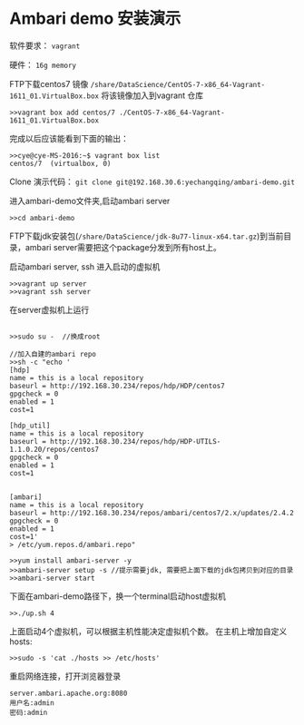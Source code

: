 # Ambari demo 安装演示

软件要求： `vagrant`

硬件： `16g memory`

FTP下载centos7 镜像  `/share/DataScience/CentOS-7-x86_64-Vagrant-1611_01.VirtualBox.box`
将该镜像加入到vagrant 仓库

```
>>vagrant box add centos/7 ./CentOS-7-x86_64-Vagrant-1611_01.VirtualBox.box
```

完成以后应该能看到下面的输出：
```
>>cye@cye-MS-2016:~$ vagrant box list
centos/7  (virtualbox, 0)
```

Clone 演示代码： `git clone git@192.168.30.6:yechangqing/ambari-demo.git`

进入ambari-demo文件夹,启动ambari server
```
>>cd ambari-demo
```
FTP下载jdk安装包(`/share/DataScience/jdk-8u77-linux-x64.tar.gz`)到当前目录，ambari server需要把这个package分发到所有host上。

启动ambari server, ssh 进入启动的虚拟机 
```
>>vagrant up server
>>vagrant ssh server
```

在server虚拟机上运行
```

>>sudo su -  //换成root

//加入自建的ambari repo
>>sh -c "echo ' 
[hdp] 
name = this is a local repository 
baseurl = http://192.168.30.234/repos/hdp/HDP/centos7 
gpgcheck = 0 
enabled = 1 
cost=1 

[hdp_util] 
name = this is a local repository 
baseurl = http://192.168.30.234/repos/hdp/HDP-UTILS-1.1.0.20/repos/centos7 
gpgcheck = 0 
enabled = 1 
cost=1 


[ambari] 
name = this is a local repository 
baseurl = http://192.168.30.234/repos/ambari/centos7/2.x/updates/2.4.2 
gpgcheck = 0 
enabled = 1 
cost=1'
> /etc/yum.repos.d/ambari.repo" 

>>yum install ambari-server -y
>>ambari-server setup -s //提示需要jdk, 需要把上面下载的jdk包拷贝到对应的目录
>>ambari-server start
```

下面在ambari-demo路径下，换一个terminal启动host虚拟机
```
>>./up.sh 4
```
上面启动4个虚拟机，可以根据主机性能决定虚拟机个数。
在主机上增加自定义hosts:
```
>>sudo -s 'cat ./hosts >> /etc/hosts'
```
重启网络连接，打开浏览器登录
```
server.ambari.apache.org:8080
用户名:admin
密码:admin
```
